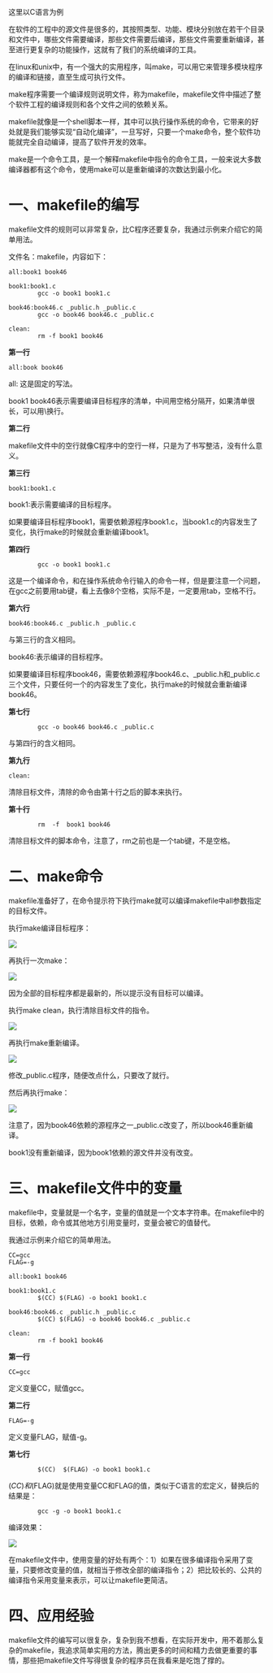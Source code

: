 这里以C语言为例

在软件的工程中的源文件是很多的，其按照类型、功能、模块分别放在若干个目录和文件中，哪些文件需要编译，那些文件需要后编译，那些文件需要重新编译，甚至进行更复杂的功能操作，这就有了我们的系统编译的工具。

在linux和unix中，有一个强大的实用程序，叫make，可以用它来管理多模块程序的编译和链接，直至生成可执行文件。

make程序需要一个编译规则说明文件，称为makefile，makefile文件中描述了整个软件工程的编译规则和各个文件之间的依赖关系。

makefile就像是一个shell脚本一样，其中可以执行操作系统的命令，它带来的好处就是我们能够实现“自动化编译”，一旦写好，只要一个make命令，整个软件功能就完全自动编译，提高了软件开发的效率。

make是一个命令工具，是一个解释makefile中指令的命令工具，一般来说大多数编译器都有这个命令，使用make可以是重新编译的次数达到最小化。

# 一、makefile的编写

makefile文件的规则可以非常复杂，比C程序还要复杂，我通过示例来介绍它的简单用法。

文件名：makefile，内容如下：

```
all:book1 book46
 
book1:book1.c
        gcc -o book1 book1.c
 
book46:book46.c _public.h _public.c
        gcc -o book46 book46.c _public.c
 
clean:
        rm -f book1 book46
```

**第一行**

```
all:book book46
```

all: 这是固定的写法。

book1 book46表示需要编译目标程序的清单，中间用空格分隔开，如果清单很长，可以用\换行。

**第二行**

makefile文件中的空行就像C程序中的空行一样，只是为了书写整洁，没有什么意义。

**第三行**

```
book1:book1.c
```

book1:表示需要编译的目标程序。

如果要编译目标程序book1，需要依赖源程序book1.c，当book1.c的内容发生了变化，执行make的时候就会重新编译book1。

**第四行**

```
        gcc -o book1 book1.c
```

这是一个编译命令，和在操作系统命令行输入的命令一样，但是要注意一个问题，在gcc之前要用tab键，看上去像8个空格，实际不是，一定要用tab，空格不行。

**第六行**

```
book46:book46.c _public.h _public.c
```

与第三行的含义相同。

book46:表示编译的目标程序。

如果要编译目标程序book46，需要依赖源程序book46.c、_public.h和_public.c三个文件，只要任何一个的内容发生了变化，执行make的时候就会重新编译book46。

**第七行**

```
        gcc -o book46 book46.c _public.c
```

与第四行的含义相同。

**第九行**

```
clean:
```

清除目标文件，清除的命令由第十行之后的脚本来执行。

**第十行**

```
        rm  -f  book1 book46
```

清除目标文件的脚本命令，注意了，rm之前也是一个tab键，不是空格。

# 二、make命令

makefile准备好了，在命令提示符下执行make就可以编译makefile中all参数指定的目标文件。

执行make编译目标程序：

![](https://gitee.com/hxc8/images7/raw/master/img/202407190805011.jpg)

再执行一次make：

![](https://gitee.com/hxc8/images7/raw/master/img/202407190805024.jpg)

因为全部的目标程序都是最新的，所以提示没有目标可以编译。

执行make clean，执行清除目标文件的指令。

![](https://gitee.com/hxc8/images7/raw/master/img/202407190805921.jpg)

再执行make重新编译。

![](https://gitee.com/hxc8/images7/raw/master/img/202407190805184.jpg)

修改_public.c程序，随便改点什么，只要改了就行。

然后再执行make：

![](https://gitee.com/hxc8/images7/raw/master/img/202407190805263.jpg)

注意了，因为book46依赖的源程序之一_public.c改变了，所以book46重新编译。

book1没有重新编译，因为book1依赖的源文件并没有改变。

# 三、makefile文件中的变量

makefile中，变量就是一个名字，变量的值就是一个文本字符串。在makefile中的目标，依赖，命令或其他地方引用变量时，变量会被它的值替代。

我通过示例来介绍它的简单用法。

```
CC=gcc
FLAG=-g
 
all:book1 book46
 
book1:book1.c
        $(CC) $(FLAG) -o book1 book1.c
 
book46:book46.c _public.h _public.c
        $(CC) $(FLAG) -o book46 book46.c _public.c
 
clean:
        rm -f book1 book46
```

**第一行**

```
CC=gcc
```

定义变量CC，赋值gcc。

**第二行**

```
FLAG=-g
```

定义变量FLAG，赋值-g。

**第七行**

```
        $(CC)  $(FLAG) -o book1 book1.c
```

$(CC)和$(FLAG)就是使用变量CC和FLAG的值，类似于C语言的宏定义，替换后的结果是：

```
        gcc -g -o book1 book1.c
```

编译效果：

![](https://gitee.com/hxc8/images7/raw/master/img/202407190805274.jpg)

在makefile文件中，使用变量的好处有两个：1）如果在很多编译指令采用了变量，只要修改变量的值，就相当于修改全部的编译指令；2）把比较长的、公共的编译指令采用变量来表示，可以让makefile更简洁。

# 四、应用经验

makefile文件的编写可以很复杂，复杂到我不想看，在实际开发中，用不着那么复杂的makefile，我追求简单实用的方法，腾出更多的时间和精力去做更重要的事情，那些把makefile文件写得很复杂的程序员在我看来是吃饱了撑的。